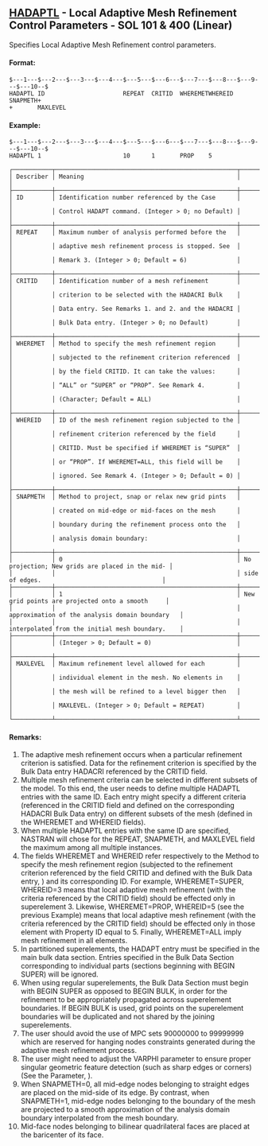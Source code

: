 ## [HADAPTL](https://help.hexagonmi.com/bundle/MSC_Nastran_2022.4/page/Nastran_Combined_Book/qrg/bulkfgil/TOC.HADAPTL.xhtml) - Local Adaptive Mesh Refinement Control Parameters - SOL 101 & 400 (Linear)

Specifies Local Adaptive Mesh Refinement control parameters.

#### Format:

```nastran
$---1---$---2---$---3---$---4---$---5---$---6---$---7---$---8---$---9---$---10--$
HADAPTL ID                      REPEAT  CRITID  WHEREMETWHEREID SNAPMETH+       
+       MAXLEVEL                                                                
```

#### Example:

```nastran
$---1---$---2---$---3---$---4---$---5---$---6---$---7---$---8---$---9---$---10--$
HADAPTL 1                       10      1       PROP    5                       
```

```text
┌───────────┬───────────────────────────────────────────────────┬─────────────────────────────────────────────────┐
│ Describer │ Meaning                                           │                                                 │
├───────────┼───────────────────────────────────────────────────┼─────────────────────────────────────────────────┤
│ ID        │ Identification number referenced by the Case      │                                                 │
│           │ Control HADAPT command. (Integer > 0; no Default) │                                                 │
├───────────┼───────────────────────────────────────────────────┼─────────────────────────────────────────────────┤
│ REPEAT    │ Maximum number of analysis performed before the   │                                                 │
│           │ adaptive mesh refinement process is stopped. See  │                                                 │
│           │ Remark 3. (Integer > 0; Default = 6)              │                                                 │
├───────────┼───────────────────────────────────────────────────┼─────────────────────────────────────────────────┤
│ CRITID    │ Identification number of a mesh refinement        │                                                 │
│           │ criterion to be selected with the HADACRI Bulk    │                                                 │
│           │ Data entry. See Remarks 1. and 2. and the HADACRI │                                                 │
│           │ Bulk Data entry. (Integer > 0; no Default)        │                                                 │
├───────────┼───────────────────────────────────────────────────┼─────────────────────────────────────────────────┤
│ WHEREMET  │ Method to specify the mesh refinement region      │                                                 │
│           │ subjected to the refinement criterion referenced  │                                                 │
│           │ by the field CRITID. It can take the values:      │                                                 │
│           │ “ALL” or “SUPER” or “PROP”. See Remark 4.         │                                                 │
│           │ (Character; Default = ALL)                        │                                                 │
├───────────┼───────────────────────────────────────────────────┼─────────────────────────────────────────────────┤
│ WHEREID   │ ID of the mesh refinement region subjected to the │                                                 │
│           │ refinement criterion referenced by the field      │                                                 │
│           │ CRITID. Must be specified if WHEREMET is “SUPER”  │                                                 │
│           │ or “PROP”. If WHEREMET=ALL, this field will be    │                                                 │
│           │ ignored. See Remark 4. (Integer > 0; Default = 0) │                                                 │
├───────────┼───────────────────────────────────────────────────┼─────────────────────────────────────────────────┤
│ SNAPMETH  │ Method to project, snap or relax new grid pints   │                                                 │
│           │ created on mid-edge or mid-faces on the mesh      │                                                 │
│           │ boundary during the refinement process onto the   │                                                 │
│           │ analysis domain boundary:                         │                                                 │
├───────────┼───────────────────────────────────────────────────┼─────────────────────────────────────────────────┤
│           │ 0                                                 │ No projection; New grids are placed in the mid- │
│           │                                                   │ side of edges.                                  │
├───────────┼───────────────────────────────────────────────────┼─────────────────────────────────────────────────┤
│           │ 1                                                 │ New grid points are projected onto a smooth     │
│           │                                                   │ approximation of the analysis domain boundary   │
│           │                                                   │ interpolated from the initial mesh boundary.    │
├───────────┼───────────────────────────────────────────────────┼─────────────────────────────────────────────────┤
│           │ (Integer > 0; Default = 0)                        │                                                 │
├───────────┼───────────────────────────────────────────────────┼─────────────────────────────────────────────────┤
│ MAXLEVEL  │ Maximum refinement level allowed for each         │                                                 │
│           │ individual element in the mesh. No elements in    │                                                 │
│           │ the mesh will be refined to a level bigger then   │                                                 │
│           │ MAXLEVEL. (Integer > 0; Default = REPEAT)         │                                                 │
└───────────┴───────────────────────────────────────────────────┴─────────────────────────────────────────────────┘
```

#### Remarks:

1. The adaptive mesh refinement occurs when a particular refinement criterion is satisfied. Data for the refinement criterion is specified by the Bulk Data entry HADACRI referenced by the CRITID field.
2. Multiple mesh refinement criteria can be selected in different subsets of the model. To this end, the user needs to define multiple HADAPTL entries with the same ID. Each entry might specify a different criteria (referenced in the CRITID field and defined on the corresponding HADACRI Bulk Data entry) on different subsets of the mesh (defined in the WHEREMET and WHEREID fields).
3. When multiple HADAPTL entries with the same ID are specified, NASTRAN will chose for the REPEAT, SNAPMETH, and MAXLEVEL field the maximum among all multiple instances.
4. The fields WHEREMET and WHEREID refer respectively to the Method to specify the mesh refinement region (subjected to the refinement criterion referenced by the field CRITID and defined with the Bulk Data entry,  ) and its corresponding ID. For example, WHEREMET=SUPER, WHEREID=3 means that local adaptive mesh refinement (with the criteria referenced by the CRITID field) should be effected only in superelement 3. Likewise, WHEREMET=PROP, WHEREID=5 (see the previous Example) means that local adaptive mesh refinement (with the criteria referenced by the CRITID field) should be effected only in those element with Property ID equal to 5. Finally, WHEREMET=ALL imply mesh refinement in all elements.
5. In partitioned superelements, the HADAPT entry must be specified in the main bulk data section. Entries specified in the Bulk Data Section corresponding to individual parts (sections beginning with BEGIN SUPER) will be ignored.
6. When using regular superelements, the Bulk Data Section must begin with BEGIN SUPER as opposed to BEGIN BULK, in order for the refinement to be appropriately propagated across superelement boundaries. If BEGIN BULK is used, grid points on the superelement boundaries will be duplicated and not shared by the joining superelements.
7. The user should avoid the use of MPC sets 90000000 to 99999999 which are reserved for hanging nodes constraints generated during the adaptive mesh refinement process.
8. The user might need to adjust the VARPHI parameter to ensure proper singular geometric feature detection (such as sharp edges or corners) (See the Parameter,  ).
9. When SNAPMETH=0, all mid-edge nodes belonging to straight edges are placed on the mid-side of its edge. By contrast, when SNAPMETH=1, mid-edge nodes belonging to the boundary of the mesh are projected to a smooth approximation of the analysis domain boundary interpolated from the mesh boundary.
10. Mid-face nodes belonging to bilinear quadrilateral faces are placed at the baricenter of its face.
